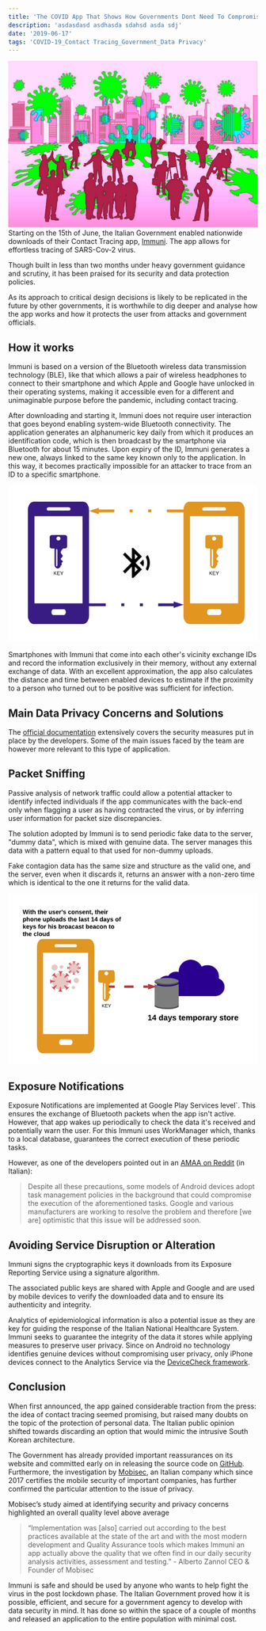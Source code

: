 ```yaml
---
title: 'The COVID App That Shows How Governments Dont Need To Compromise On Data Privacy'
description: 'asdasdasd asdhasda sdahsd asda sdj'
date: '2019-06-17'
tags: 'COVID-19_Contact Tracing_Government_Data Privacy'
---
```


![](https://raw.githubusercontent.com/danilo-delbusso/blog/master/content/blog/covid-app-shows-governemnt-dont-need-compromise/covid-article.jpg)
Starting on the 15th of June, the Italian Government enabled nationwide downloads of their Contact Tracing app, [Immuni](https://www.immuni.italia.it/ "https://www.immuni.italia.it/"). The app allows for effortless tracing of SARS-Cov-2 virus.

Though built in less than two months under heavy government guidance and scrutiny, it has been praised for its security and data protection policies.

As its approach to critical design decisions is likely to be replicated in the future by other governments, it is worthwhile to dig deeper and analyse how the app works and how it protects the user from attacks and government officials.

## How it works

Immuni is based on a version of the Bluetooth wireless data transmission technology (BLE), like that which allows a pair of wireless headphones to connect to their smartphone and which Apple and Google have unlocked in their operating systems, making it accessible even for a different and unimaginable purpose before the pandemic, including contact tracing.

After downloading and starting it, Immuni does not require user interaction that goes beyond enabling system-wide Bluetooth connectivity. The application generates an alphanumeric key daily from which it produces an identification code, which is then broadcast by the smartphone via Bluetooth for about 15 minutes. Upon expiry of the ID, Immuni generates a new one, always linked to the same key known only to the application. In this way, it becomes practically impossible for an attacker to trace from an ID to a specific smartphone.

![](https://raw.githubusercontent.com/danilo-delbusso/blog/master/content/blog/covid-app-shows-governemnt-dont-need-compromise/covid-19-app-1.png)

Smartphones with Immuni that come into each other's vicinity exchange IDs and record the information exclusively in their memory, without any external exchange of data. With an excellent approximation, the app also calculates the distance and time between enabled devices to estimate if the proximity to a person who turned out to be positive was sufficient for infection.

## Main Data Privacy Concerns and Solutions

The [official documentation](https://github.com/immuni-app/immuni-documentation "https://github.com/immuni-app/immuni-documentation") extensively covers the security measures put in place by the developers. Some of the main issues faced by the team are however more relevant to this type of application.

## Packet Sniffing

Passive analysis of network traffic could allow a potential attacker to identify infected individuals if the app communicates with the back-end only when flagging a user as having contracted the virus, or by inferring user information for packet size discrepancies.

The solution adopted by Immuni is to send periodic fake data to the server, "dummy data", which is mixed with genuine data. The server manages this data with a pattern equal to that used for non-dummy uploads.

Fake contagion data has the same size and structure as the valid one, and the server, even when it discards it, returns an answer with a non-zero time which is identical to the one it returns for the valid data.

![](https://raw.githubusercontent.com/danilo-delbusso/blog/master/content/blog/covid-app-shows-governemnt-dont-need-compromise/covid-19-app-2.png)

## Exposure Notifications

Exposure Notifications are implemented at Google Play Services level`. This ensures the exchange of Bluetooth packets when the app isn't active. However, that app wakes up periodically to check the data it's received and potentially warn the user. For this Immuni uses WorkManager which, thanks to a local database, guarantees the correct execution of these periodic tasks.

However, as one of the developers pointed out in an [AMAA on Reddit](https://www.reddit.com/r/italy/comments/h9c53o/siamo_bending_spoons_e_abbiamo_sviluppato_lapp/ "https://www.reddit.com/r/italy/comments/h9c53o/siamo_bending_spoons_e_abbiamo_sviluppato_lapp/") (in Italian):

> Despite all these precautions, some models of Android devices adopt task management policies in the background that could compromise the execution of the aforementioned tasks. Google and various manufacturers are working to resolve the problem and therefore [we are] optimistic that this issue will be addressed soon.

## Avoiding Service Disruption or Alteration

Immuni signs the cryptographic keys it downloads from its Exposure Reporting Service using a signature algorithm.

The associated public keys are shared with Apple and Google and are used by mobile devices to verify the downloaded data and to ensure its authenticity and integrity.

Analytics of epidemiological information is also a potential issue as they are key for guiding the response of the Italian National Healthcare System. Immuni seeks to guarantee the integrity of the data it stores while applying measures to preserve user privacy. Since on Android no technology identifies genuine devices without compromising user privacy, only iPhone devices connect to the Analytics Service via the [DeviceCheck framework](https://developer.apple.com/documentation/devicecheck "https://developer.apple.com/documentation/devicecheck").

## Conclusion

When first announced, the app gained considerable traction from the press: the idea of contact tracing seemed promising, but raised many doubts on the topic of the protection of personal data. The Italian public opinion shifted towards discarding an option that would mimic the intrusive South Korean architecture.

The Government has already provided important reassurances on its website and committed early on in releasing the source code on [GitHub](https://github.com/immuni-app "https://github.com/immuni-app"). Furthermore, the investigation by [Mobisec](https://mobisec.com/ "https://mobisec.com/"), an Italian company which since 2017 certifies the mobile security of important companies, has further confirmed the particular attention to the issue of privacy.

Mobisec’s study aimed at identifying security and privacy concerns highlighted an overall quality level above average

> “Implementation was [also] carried out according to the best practices available at the state of the art and with the most modern development and Quality Assurance tools which makes Immuni an app actually above the quality that we often find in our daily security analysis activities, assessment and testing.” - Alberto Zannol CEO & Founder of Mobisec

Immuni is safe and should be used by anyone who wants to help fight the virus in the post lockdown phase. The Italian Government proved how it is possible, efficient, and secure for a government agency to develop with data security in mind. It has done so within the space of a couple of months and released an application to the entire population with minimal cost.